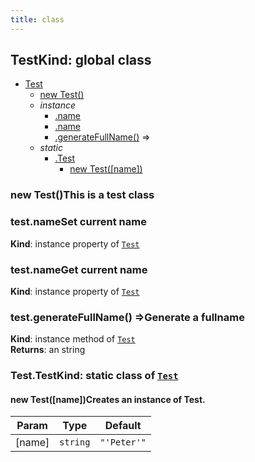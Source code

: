 ```yaml
---
title: class
---
```

<a name="Test"></a>

## Test**Kind**: global class  

* [Test](#Test)
    * [new Test()](#new_Test_new)
    * _instance_
        * [.name](#Test+name)
        * [.name](#Test+name)
        * [.generateFullName()](#Test+generateFullName) ⇒
    * _static_
        * [.Test](#Test.Test)
            * [new Test([name])](#new_Test.Test_new)

<a name="new_Test_new"></a>

### new Test()This is a test class

<a name="Test+name"></a>

### test.nameSet current name

**Kind**: instance property of [<code>Test</code>](#Test)  
<a name="Test+name"></a>

### test.nameGet current name

**Kind**: instance property of [<code>Test</code>](#Test)  
<a name="Test+generateFullName"></a>

### test.generateFullName() ⇒Generate a fullname

**Kind**: instance method of [<code>Test</code>](#Test)  
**Returns**: an string  
<a name="Test.Test"></a>

### Test.Test**Kind**: static class of [<code>Test</code>](#Test)  
<a name="new_Test.Test_new"></a>

#### new Test([name])Creates an instance of Test.


| Param | Type | Default |
| --- | --- | --- |
| [name] | <code>string</code> | <code>&quot;&#x27;Peter&#x27;&quot;</code> | 

